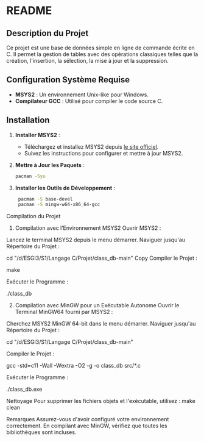 # README

## Description du Projet

Ce projet est une base de données simple en ligne de commande écrite en C. Il permet la gestion de tables avec des opérations classiques telles que la création, l'insertion, la sélection, la mise à jour et la suppression.

## Configuration Système Requise

- **MSYS2** : Un environnement Unix-like pour Windows.
- **Compilateur GCC** : Utilisé pour compiler le code source C.

## Installation

1. **Installer MSYS2** :
   - Téléchargez et installez MSYS2 depuis [le site officiel](https://www.msys2.org).
   - Suivez les instructions pour configurer et mettre à jour MSYS2.

2. **Mettre à Jour les Paquets** :
   ```bash
   pacman -Syu

3. **Installer les Outils de Développement** :
   ```bash
    pacman -S base-devel
    pacman -S mingw-w64-x86_64-gcc

Compilation du Projet
1. Compilation avec l’Environnement MSYS2
Ouvrir MSYS2 :

Lancez le terminal MSYS2 depuis le menu démarrer.
Naviguer jusqu'au Répertoire du Projet :

cd "/d/ESGI3/S1/Langage C/Projet/class_db-main"
Copy
Compiler le Projet :

make

Exécuter le Programme :

./class_db
 
2. Compilation avec MinGW pour un Exécutable Autonome
Ouvrir le Terminal MinGW64 fourni par MSYS2 :

Cherchez MSYS2 MinGW 64-bit dans le menu démarrer.
Naviguer jusqu'au Répertoire du Projet :

cd "/d/ESGI3/S1/Langage C/Projet/class_db-main"

Compiler le Projet :

gcc -std=c11 -Wall -Wextra -O2 -g -o class_db src/*.c

Exécuter le Programme :

./class_db.exe

Nettoyage
Pour supprimer les fichiers objets et l'exécutable, utilisez :
make clean

Remarques
Assurez-vous d'avoir configuré votre environnement correctement.
En compilant avec MinGW, vérifiez que toutes les bibliothèques sont incluses.

